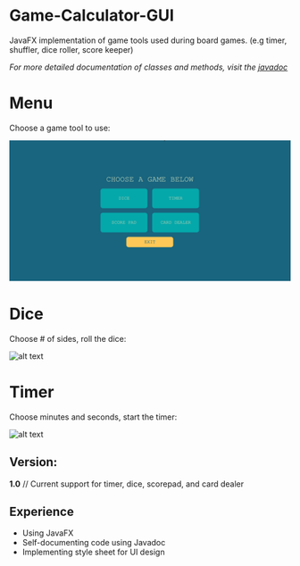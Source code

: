 # Game-Calculator-GUI
JavaFX implementation of game tools used during board games. (e.g timer, shuffler, dice roller, score keeper)

*For more detailed documentation of classes and methods, visit the [javadoc](http://people.tamu.edu/~nabeelsheikh97/)*

# Menu
Choose a game tool to use:

![alt text][menu]

[menu]: https://github.com/nsheikh97/Game-Calculator-GUI/blob/master/images/menu.png "Menu"

# Dice
Choose # of sides, roll the dice:

 
![alt text][dice]

[dice]: https://github.com/nsheikh97/Game-Calculator-GUI/blob/master/images/dice.gif "Dice"

# Timer
Choose minutes and seconds, start the timer:


![alt text][timer]

[timer]: https://github.com/nsheikh97/Game-Calculator-GUI/blob/master/images/timer.gif "Timer"

## Version:

**1.0** // Current support for timer, dice, scorepad, and card dealer

## Experience
+ Using JavaFX
+ Self-documenting code using Javadoc
+ Implementing style sheet for UI design
